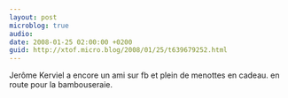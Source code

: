 ```yaml
---
layout: post
microblog: true
audio: 
date: 2008-01-25 02:00:00 +0200
guid: http://xtof.micro.blog/2008/01/25/t639679252.html
---
```

Jerôme Kerviel a encore un ami sur fb et plein de menottes en cadeau. en route pour la bambouseraie.
